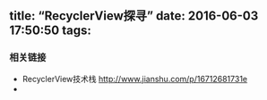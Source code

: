 title: “RecyclerView探寻”
date: 2016-06-03 17:50:50
tags:
---
### 相关链接
- RecyclerView技术栈 http://www.jianshu.com/p/16712681731e
- 